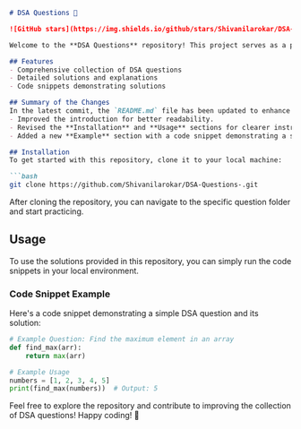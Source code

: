 ```markdown
# DSA Questions 🚀

![GitHub stars](https://img.shields.io/github/stars/Shivanilarokar/DSA-Questions-?style=social) ![Forks](https://img.shields.io/github/forks/Shivanilarokar/DSA-Questions-?style=social)

Welcome to the **DSA Questions** repository! This project serves as a platform for developers and learners to practice and enhance their skills in Data Structures and Algorithms (DSA). This repository is designed to help you improve your understanding of various data structures and algorithms through a collection of questions and solutions.

## Features
- Comprehensive collection of DSA questions
- Detailed solutions and explanations
- Code snippets demonstrating solutions

## Summary of the Changes
In the latest commit, the `README.md` file has been updated to enhance clarity and usability:
- Improved the introduction for better readability.
- Revised the **Installation** and **Usage** sections for clearer instructions.
- Added a new **Example** section with a code snippet demonstrating a simple DSA question and solution.

## Installation
To get started with this repository, clone it to your local machine:

```bash
git clone https://github.com/Shivanilarokar/DSA-Questions-.git
```

After cloning the repository, you can navigate to the specific question folder and start practicing.

## Usage
To use the solutions provided in this repository, you can simply run the code snippets in your local environment.

### Code Snippet Example
Here's a code snippet demonstrating a simple DSA question and its solution:

```python
# Example Question: Find the maximum element in an array
def find_max(arr):
    return max(arr)

# Example Usage
numbers = [1, 2, 3, 4, 5]
print(find_max(numbers))  # Output: 5
```

Feel free to explore the repository and contribute to improving the collection of DSA questions! Happy coding! 🎉
```